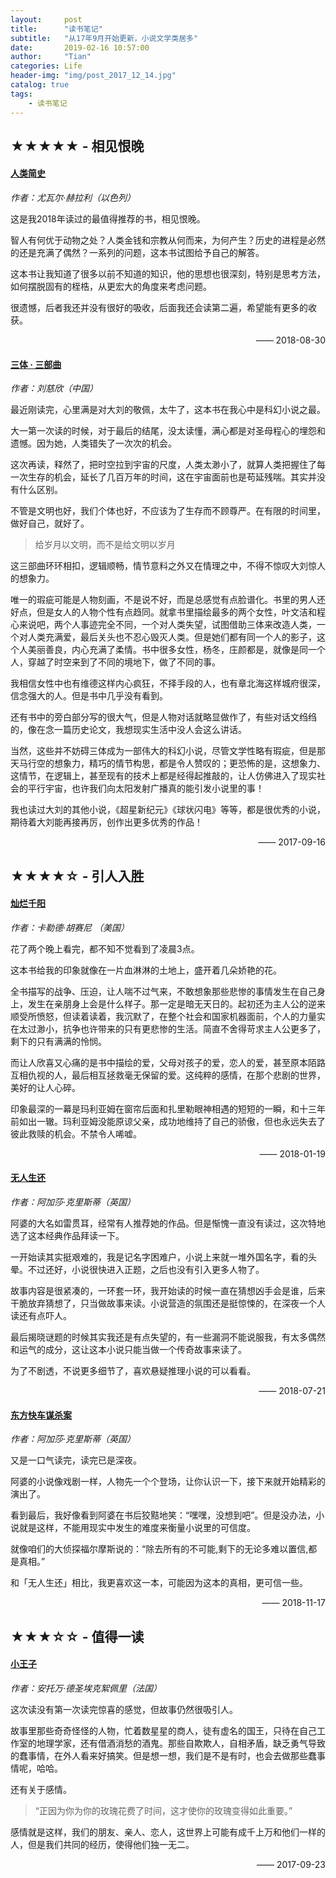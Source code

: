 ```yaml
---
layout:     post
title:      "读书笔记"
subtitle:   "从17年9月开始更新，小说文学类居多"
date:       2019-02-16 10:57:00
author:     "Tian"
categories: Life
header-img: "img/post_2017_12_14.jpg"
catalog: true
tags:
    - 读书笔记
---
```


## ★★★★★ - 相见恨晚

#### [人类简史](https://book.douban.com/subject/25985021/)

*作者：尤瓦尔·赫拉利（以色列）*

这是我2018年读过的最值得推荐的书，相见恨晚。

智人有何优于动物之处？人类金钱和宗教从何而来，为何产生？历史的进程是必然的还是充满了偶然？一系列的问题，这本书试图给予自己的解答。

这本书让我知道了很多以前不知道的知识，他的思想也很深刻，特别是思考方法，如何摆脱固有的桎梏，从更宏大的角度来考虑问题。

很遗憾，后者我还并没有很好的吸收，后面我还会读第二遍，希望能有更多的收获。

<p align="right">—— 2018-08-30</p>

#### [三体 · 三部曲](https://book.douban.com/subject/6518605/)

*作者：刘慈欣（中国）*

最近刚读完，心里满是对大刘的敬佩，太牛了，这本书在我心中是科幻小说之最。

大一第一次读的时候，对于最后的结尾，没太读懂，满心都是对圣母程心的埋怨和遗憾。因为她，人类错失了一次次的机会。

这次再读，释然了，把时空拉到宇宙的尺度，人类太渺小了，就算人类把握住了每一次生存的机会，延长了几百万年的时间，这在宇宙面前也是苟延残喘。其实并没有什么区别。

不管是文明也好，我们个体也好，不应该为了生存而不顾尊严。在有限的时间里，做好自己，就好了。

> 给岁月以文明，而不是给文明以岁月

这三部曲环环相扣，逻辑顺畅，情节意料之外又在情理之中，不得不惊叹大刘惊人的想象力。

唯一的瑕疵可能是人物刻画，不是说不好，而是总感觉有点脸谱化。书里的男人还好点，但是女人的人物个性有点趋同。就拿书里描绘最多的两个女性，叶文洁和程心来说吧，两个人事迹完全不同，一个对人类失望，试图借助三体来改造人类，一个对人类充满爱，最后关头也不忍心毁灭人类。但是她们都有同一个人的影子，这个人美丽善良，内心充满了柔情。书中很多女性，杨冬，庄颜都是，就像是同一个人，穿越了时空来到了不同的境地下，做了不同的事。

我相信女性中也有维德这样内心疯狂，不择手段的人，也有章北海这样城府很深，信念强大的人。但是书中几乎没有看到。

还有书中的旁白部分写的很大气，但是人物对话就略显做作了，有些对话文绉绉的，像在念一篇历史论文，我想现实生活中没人会这么讲话。

当然，这些并不妨碍三体成为一部伟大的科幻小说，尽管文学性略有瑕疵，但是那天马行空的想象力，精巧的情节构思，都是令人赞叹的；更恐怖的是，这想象力、这情节，在逻辑上，甚至现有的技术上都是经得起推敲的，让人仿佛进入了现实社会的平行宇宙，也许我们向太阳发射广播真的能引发小说里的事！

我也读过大刘的其他小说，《超星新纪元》《球状闪电》等等，都是很优秀的小说，期待着大刘能再接再厉，创作出更多优秀的作品！

<p align="right">—— 2017-09-16</p>

## ★★★★☆ - 引人入胜

#### [灿烂千阳](https://book.douban.com/subject/2143732/)

*作者：卡勒德·胡赛尼 （美国）*

花了两个晚上看完，都不知不觉看到了凌晨3点。

这本书给我的印象就像在一片血淋淋的土地上，盛开着几朵娇艳的花。

全书描写的战争、压迫，让人喘不过气来，不敢想象那些悲惨的事情发生在自己身上，发生在亲朋身上会是什么样子。那一定是暗无天日的。起初还为主人公的逆来顺受所愤怒，但读着读着，我沉默了，在整个社会和国家机器面前，个人的力量实在太过渺小，抗争也许带来的只有更悲惨的生活。简直不舍得苛求主人公更多了，剩下的只有满满的怜悯。

而让人欣喜又心痛的是书中描绘的爱，父母对孩子的爱，恋人的爱，甚至原本陌路互相仇视的人，最后相互拯救毫无保留的爱。这纯粹的感情，在那个悲剧的世界，美好的让人心碎。

印象最深的一幕是玛利亚姆在窗帘后面和扎里勒眼神相遇的短短的一瞬，和十三年前如出一辙。玛利亚姆没能原谅父亲，成功地维持了自己的骄傲，但也永远失去了彼此救赎的机会。不禁令人唏嘘。

<p align="right">—— 2018-01-19</p>

#### [无人生还](https://book.douban.com/subject/3006581/)

*作者：阿加莎·克里斯蒂（英国）*

阿婆的大名如雷贯耳，经常有人推荐她的作品。但是惭愧一直没有读过，这次特地选了这本经典作品拜读一下。

一开始读其实挺艰难的，我是记名字困难户，小说上来就一堆外国名字，看的头晕。不过还好，小说很快进入正题，之后也没有引入更多人物了。

故事内容是很紧凑的，一环套一环，我开始读的时候一直在猜想凶手会是谁，后来干脆放弃猜想了，只当做故事来读。小说营造的氛围还是挺惊悚的，在深夜一个人读还有点吓人。

最后揭晓谜题的时候其实我还是有点失望的，有一些漏洞不能说服我，有太多偶然和运气的成分，这让这本小说只能当做一个传奇故事来读了。

为了不剧透，不说更多细节了，喜欢悬疑推理小说的可以看看。

<p align="right">—— 2018-07-21</p>

#### [东方快车谋杀案](https://book.douban.com/subject/1827374/)

*作者：阿加莎·克里斯蒂（英国）*

又是一口气读完，读完已是深夜。

阿婆的小说像戏剧一样，人物先一个个登场，让你认识一下，接下来就开始精彩的演出了。

看到最后，我好像看到阿婆在书后狡黠地笑：“嘿嘿，没想到吧”。但是没办法，小说就是这样，不能用现实中发生的难度来衡量小说里的可信度。

就像咱们的大侦探福尔摩斯说的：“除去所有的不可能,剩下的无论多难以置信,都是真相。”

和「无人生还」相比，我更喜欢这一本，可能因为这本的真相，更可信一些。

<p align="right">—— 2018-11-17</p>

## ★★★☆☆ - 值得一读

#### [小王子](https://book.douban.com/subject/1084336/)

*作者：安托万·德圣埃克絮佩里（法国）*

这次读没有第一次读完惊喜的感觉，但故事仍然很吸引人。

故事里那些奇奇怪怪的人物，忙着数星星的商人，徒有虚名的国王，只待在自己工作室的地理学家，还有借酒消愁的酒鬼。那些自欺欺人，自相矛盾，缺乏勇气导致的蠢事情，在外人看来好搞笑。但是想一想，我们是不是有时，也会去做那些蠢事情呢，哈哈。

还有关于感情。

> “正因为你为你的玫瑰花费了时间，这才使你的玫瑰变得如此重要。”

感情就是这样，我们的朋友、亲人、恋人，这世界上可能有成千上万和他们一样的人，但是我们共同的经历，使得他们独一无二。

<p align="right">—— 2017-09-23</p>